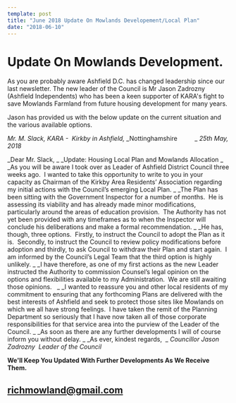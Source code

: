 ```yaml
---
template: post
title: "June 2018 Update On Mowlands Developement/Local Plan"
date: "2018-06-10"
---
```


# **Update On Mowlands Development.**

As you are probably aware Ashfield D.C. has changed leadership since our last newsletter. The new leader of the Council is Mr Jason Zadrozny (Ashfield Independents) who has been a keen supporter of KARA's fight to save Mowlands Farmland from future housing development for many years.

Jason has provided us with the below update on the current situation and the various available options.

_Mr. M. Slack,_ _KARA -  Kirkby in Ashfield,_ _Nottinghamshire          _ _25th May, 2018_

_Dear Mr. Slack, _  _Update: Housing Local Plan and Mowlands Allocation _  _As you will be aware I took over as Leader of Ashfield District Council three weeks ago.  I wanted to take this opportunity to write to you in your capacity as Chairman of the Kirkby Area Residents’ Association regarding my initial actions with the Council’s emerging Local Plan. _  _The Plan has been sitting with the Government Inspector for a number of months.  He is assessing its viability and has already made minor modifications, particularly around the areas of education provision.  The Authority has not yet been provided with any timeframes as to when the Inspector will conclude his deliberations and make a formal recommendation. _  _He has, though, three options.  Firstly, to instruct the Council to adopt the Plan as it is.  Secondly, to instruct the Council to review policy modifications before adoption and thirdly, to ask Council to withdraw their Plan and start again.  I am informed by the Council’s Legal Team that the third option is highly unlikely. _  _I have therefore, as one of my first actions as the new Leader instructed the Authority to commission Counsel’s legal opinion on the options and flexibilities available to my Administration.  We are still awaiting those opinions.   _  _I wanted to reassure you and other local residents of my commitment to ensuring that any forthcoming Plans are delivered with the best interests of Ashfield and seek to protect those sites like Mowlands on which we all have strong feelings.  I have taken the remit of the Planning Department so seriously that I have now taken all of those corporate responsibilities for that service area into the purview of the Leader of the Council. _  _As soon as there are any further developments I will of course inform you without delay. _  _As ever, kindest regards,  _  _Councillor Jason Zadrozny  Leader of the Council_

**We'll Keep You Updated With Further Developments As We Receive Them.**

## [richmowland@gmail.com](mailto:richmowland@gmail.com?subject=Request%20for%20points%20raised%20by%20Roy%20%7C%20ADC%20Meeting)
